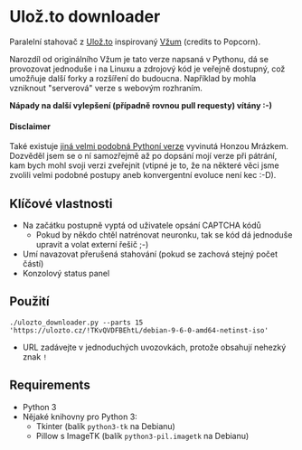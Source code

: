 # Ulož.to downloader
Paralelní stahovač z [Ulož.to](http://ulozto.cz) inspirovaný [Vžum](http://vzum.8u.cz/) (credits to Popcorn).

Narozdíl od originálního Vžum je tato verze napsaná v Pythonu, dá se provozovat jednoduše i na Linuxu a zdrojový kód je veřejně dostupný, což umožňuje další forky a rozšíření do budoucna. Například by mohla vzniknout "serverová" verze s webovým rozhraním.

**Nápady na další vylepšení (případně rovnou pull requesty) vítány :-)**

#### Disclaimer

Také existuje [jiná velmi podobná Pythoní verze](https://github.com/yaqwsx/utility/blob/master/vzum/vzum) vyvinutá Honzou Mrázkem. Dozvěděl jsem se o ní samozřejmě až po dopsání mojí verze při pátrání, kam bych mohl svoji verzi zveřejnit (vtipné je to, že na některé věci jsme zvolili velmi podobné postupy aneb konvergentní evoluce není kec :-D).

## Klíčové vlastnosti
* Na začátku postupně vyptá od uživatele opsání CAPTCHA kódů
  * Pokud by někdo chtěl natrénovat neuronku, tak se kód dá jednoduše upravit a volat externí řešič ;-)
* Umí navazovat přerušená stahování (pokud se zachová stejný počet částí)
* Konzolový status panel

## Použití
```
./ulozto_downloader.py --parts 15 'https://ulozto.cz/!TKvQVDFBEhtL/debian-9-6-0-amd64-netinst-iso'
```
* URL zadávejte v jednoduchých uvozovkách, protože obsahují nehezký znak `!`

## Requirements
* Python 3
* Nějaké knihovny pro Python 3:
  * Tkinter (balík `python3-tk` na Debianu)
  * Pillow s ImageTK (balík `python3-pil.imagetk` na Debianu)
